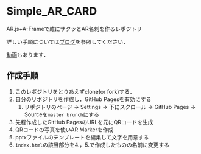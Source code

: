 # Simple_AR_CARD 

AR.js+A-Frameで雑にサクッとAR名刺を作るレポジトリ

詳しい手順については[ブログ](https://murabitoleg.com/simple-ar-meishi/)を参照してください．

[動画](https://www.youtube.com/embed/ZFQxX1sKyss)もあります．

## 作成手順

1. このレポジトリをとりあえずclone(or fork)する．
2. 自分のリポジトリを作成し，GitHub Pagesを有効にする
   1. リポジトリのページ -> Settings -> 下にスクロール -> GitHub Pages -> Sourceを`master brunch`にする
3. 先程作成したGitHub PagesのURLを元にQRコードを生成
4. QRコードの写真を使いAR Markerを作成
5. pptxファイルのテンプレートを編集して文字を用意する
6. `index.html`の該当部分を4.，5.で作成したものの名前に変更する
